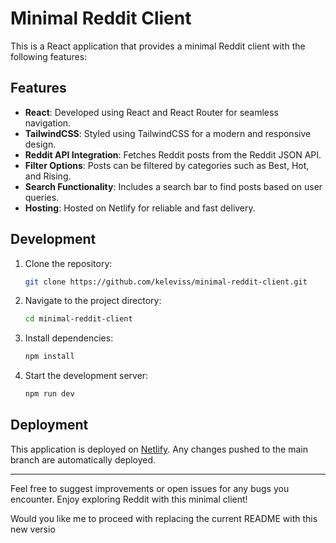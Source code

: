 # Minimal Reddit Client

This is a React application that provides a minimal Reddit client with the following features:

## Features

- **React**: Developed using React and React Router for seamless navigation.
- **TailwindCSS**: Styled using TailwindCSS for a modern and responsive design.
- **Reddit API Integration**: Fetches Reddit posts from the Reddit JSON API.
- **Filter Options**: Posts can be filtered by categories such as Best, Hot, and Rising.
- **Search Functionality**: Includes a search bar to find posts based on user queries.
- **Hosting**: Hosted on Netlify for reliable and fast delivery.

## Development

1. Clone the repository:
   ```bash
   git clone https://github.com/keleviss/minimal-reddit-client.git
   ```
2. Navigate to the project directory:
   ```bash
   cd minimal-reddit-client
   ```
3. Install dependencies:
   ```bash
   npm install
   ```
4. Start the development server:
   ```bash
   npm run dev
   ```

## Deployment

This application is deployed on [Netlify](https://www.netlify.com/). Any changes pushed to the main branch are automatically deployed.

---

Feel free to suggest improvements or open issues for any bugs you encounter. Enjoy exploring Reddit with this minimal client!

Would you like me to proceed with replacing the current README with this new versio
